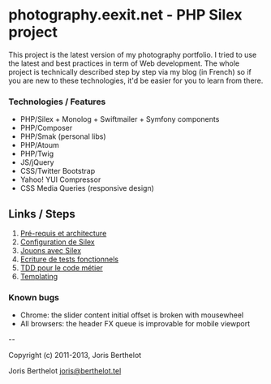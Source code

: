 photography.eexit.net - PHP Silex project
=========================================

This project is the latest version of my photography portfolio. I tried to use the latest and best practices in term of Web development.
The whole project is technically described step by step via my blog (in French) so if you are new to these technologies, it'd be easier for you to learn from there.

### Technologies / Features

 - PHP/Silex + Monolog + Swiftmailer + Symfony components
 - PHP/Composer
 - PHP/Smak (personal libs)
 - PHP/Atoum
 - PHP/Twig
 - JS/jQuery
 - CSS/Twitter Bootstrap
 - Yahoo! YUI Compressor
 - CSS Media Queries (responsive design)

## Links / Steps

1. [Pré-requis et architecture](http://blog.eexit.net/2011/05/php-projet-silex-presentation-pre-requis-et-architecture.html)
2. [Configuration de Silex](http://blog.eexit.net/2011/05/php-projet-silex-configuration-de-silex.html)
3. [Jouons avec Silex](http://blog.eexit.net/2011/06/php-projet-silex-jouons-avec-silex.html)
4. [Ecriture de tests fonctionnels](http://blog.eexit.net/2011/08/php-projet-silex-ecriture-de-tests-fonctionnels.html)
5. [TDD pour le code métier](http://blog.eexit.net/2011/11/php-projet-silex-tdd-pour-le-code-metier.html)
6. [Templating](http://blog.eexit.net/2012/05/php-projet-silex-templating.html)

### Known bugs

 - Chrome: the slider content initial offset is broken with mousewheel
 - All browsers: the header FX queue is improvable for mobile viewport

--

Copyright (c) 2011-2013, Joris Berthelot

Joris Berthelot <joris@berthelot.tel>
